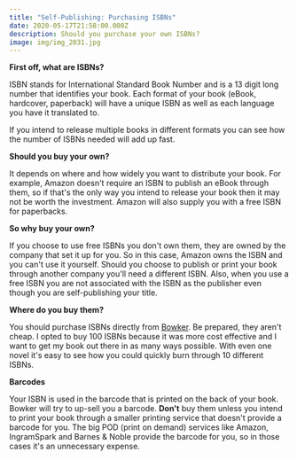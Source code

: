 ```yaml
---
title: "Self-Publishing: Purchasing ISBNs"
date: 2020-05-17T21:58:00.000Z
description: Should you purchase your own ISBNs?
image: img/img_2031.jpg
---
```

**First off, what are ISBNs?**

ISBN stands for International Standard Book Number and is a 13 digit long number that identifies your book. Each format of your book (eBook, hardcover, paperback) will have a unique ISBN as well as each language you have it translated to. 

If you intend to release multiple books in different formats you can see how the number of ISBNs needed will add up fast.

**Should you buy your own?**

It depends on where and how widely you want to distribute your book. For example, Amazon doesn't require an ISBN to publish an eBook through them, so if that's the only way you intend to release your book then it may not be worth the investment. Amazon will also supply you with a free ISBN for paperbacks.

**So why buy your own?**

If you choose to use free ISBNs you don't own them, they are owned by the company that set it up for you. So in this case, Amazon owns the ISBN and you can't use it yourself. Should you choose to publish or print your book through another company you'll need a different ISBN. Also, when you use a free ISBN you are not associated with the ISBN as the publisher even though you are self-publishing your title.

**Where do you buy them?**

You should purchase ISBNs directly from [Bowker](https://www.myidentifiers.com/identify-protect-your-book/isbn/buy-isbn). Be prepared, they aren't cheap. I opted to buy 100 ISBNs because it was more cost effective and I want to get my book out there in as many ways possible. With even one novel it's easy to see how you could quickly burn through 10 different ISBNs.

**Barcodes**

Your ISBN is used in the barcode that is printed on the back of your book. Bowker will try to up-sell you a barcode. **Don't** buy them unless you intend to print your book through a smaller printing service that doesn't provide a barcode for you. The big POD (print on demand) services like Amazon, IngramSpark and Barnes & Noble provide the barcode for you, so in those cases it's an unnecessary expense.
